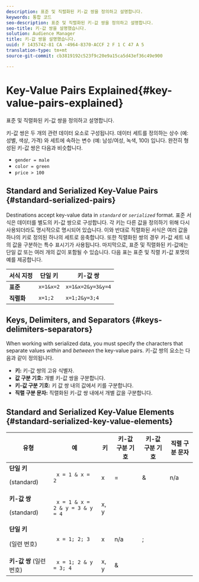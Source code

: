 ```yaml
---
description: 표준 및 직렬화된 키-값 쌍을 정의하고 설명합니다.
keywords: 통합 코드
seo-description: 표준 및 직렬화된 키-값 쌍을 정의하고 설명합니다.
seo-title: 키-값 쌍을 설명했습니다.
solution: Audience Manager
title: 키-값 쌍을 설명했습니다.
uuid: F 1435742-81 CA -4964-8370-ACCF 2 F 1 C 47 A 5
translation-type: tm+mt
source-git-commit: cb3819192c523f9c20e9a15ca5d43ef36c49e900

---
```



# Key-Value Pairs Explained{#key-value-pairs-explained}

표준 및 직렬화된 키-값 쌍을 정의하고 설명합니다.

<!-- 

c_key_value_explained.xml

 -->

키-값 쌍은 두 개의 관련 데이터 요소로 구성됩니다. 데이터 세트를 정의하는 상수 (예: 성별, 색상, 가격) 와 세트에 속하는 변수 (예: 남성/여성, 녹색, 100) 입니다. 완전히 형성된 키-값 쌍은 다음과 비슷합니다.

* `gender = male`
* `color = green`
* `price > 100`

## Standard and Serialized Key-Value Pairs {#standard-serialized-pairs}

Destinations accept key-value data in *`standard`* or *`serialized`* format. 표준 서식은 데이터를 별도의 키-값 쌍으로 구성합니다. 각 키는 다른 값을 정의하기 위해 다시 사용되더라도 명시적으로 명시되어 있습니다. 이와 반대로 직렬화된 서식은 여러 값을 하나의 키로 정의된 하나의 세트로 응축합니다. 또한 직렬화된 쌍의 경우 키-값 세트 내의 값을 구분하는 특수 표시기가 사용됩니다. 마지막으로, 표준 및 직렬화된 키-값에는 단일 값 또는 여러 개의 값이 포함될 수 있습니다. 다음 표는 표준 및 직렬 키-값 포맷의 예를 제공합니다.

| 서식 지정 | 단일 키 | 키-값 쌍 |
|---|---|---|
| **표준** | `x=1&x=2` | `x=1&x=2&y=3&y=4` |
| **직렬화** | `x=1;2` | `x=1;2&y=3;4` |



## Keys, Delimiters, and Separators {#keys-delimiters-separators}

When working with serialized data, you must specify the characters that separate values *within* and *between* the key-value pairs. 키-값 쌍의 요소는 다음과 같이 정의됩니다.

* **키:** 키-값 쌍의 고유 식별자.
* **값 구분 기호:** 개별 키-값 쌍을 구분합니다.
* **키-값 구분 기호:** 키 값 쌍 내의 값에서 키를 구분합니다.
* **직렬 구분 문자:** 직렬화된 키-값 쌍 내에서 개별 값을 구분합니다.

## Standard and Serialized Key-Value Elements {#standard-serialized-key-value-elements}

<table id="table_62B0498441034A719C9DB57276777D40"> 
 <thead> 
  <tr> 
   <th colname="col1" class="entry"> 유형 </th> 
   <th colname="col2" class="entry"> 예 </th> 
   <th colname="col3" class="entry"> 키 </th> 
   <th colname="col4" class="entry"> 키-값 구분 기호 </th> 
   <th colname="col5" class="entry"> 키-값 구분 기호 </th> 
   <th colname="col6" class="entry"> 직렬 구분 문자 </th> 
  </tr> 
 </thead>
 <tbody> 
  <tr> 
   <td colname="col1"> <b>단일 키</b> <p>(standard) </p> </td> 
   <td colname="col2"> <code> x = 1 &amp; x = 2 </code> </td> 
   <td colname="col3"> x </td> 
   <td colname="col4" morerows="3"> = </td> 
   <td colname="col5" morerows="1"> &amp; </td> 
   <td colname="col6" morerows="1"> n/a </td> 
  </tr> 
  <tr> 
   <td colname="col1"> <b>키-값 쌍</b> <p>(standard) </p> </td> 
   <td colname="col2"> <code> x = 1 &amp; x = 2 &amp; y = 3 &amp; y = 4 </code> </td> 
   <td colname="col3"> x, y </td> 
  </tr> 
  <tr> 
   <td colname="col1"> <b>단일 키</b> <p>(일련 번호) </p> </td> 
   <td colname="col2"> <code> x = 1; 2; 3 </code> </td> 
   <td colname="col3"> x </td> 
   <td colname="col5"> n/a </td> 
   <td colname="col6" morerows="1"> ; </td> 
  </tr> 
  <tr> 
   <td colname="col1"> <b>키-값 쌍</b> (일련 번호) </td> 
   <td colname="col2"> <code> x = 1; 2 &amp; y = 3; 4 </code> </td> 
   <td colname="col3"> x, y </td> 
   <td colname="col5"> &amp; </td> 
  </tr> 
 </tbody> 
</table>

